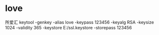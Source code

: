 # love
所爱汇
keytool -genkey -alias love -keypass 123456 -keyalg RSA -keysize 1024 -validity 365 -keystore E:/ssl.keystore -storepass 123456